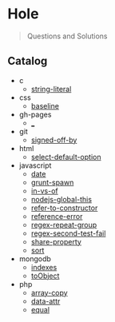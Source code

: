 
# Hole

> Questions and Solutions

## Catalog

* c
  * [string-literal](hole/c/string-literal.md)
* css
  * [baseline](hole/css/baseline.md)
* gh-pages
  * [_](hole/gh-pages/_.md)
* git
  * [signed-off-by](hole/git/signed-off-by.md)
* html
  * [select-default-option](hole/html/select-default-option.md)
* javascript
  * [date](hole/javascript/date.md)
  * [grunt-spawn](hole/javascript/grunt-spawn.md)
  * [in-vs-of](hole/javascript/in-vs-of.md)
  * [nodejs-global-this](hole/javascript/nodejs-global-this.md)
  * [refer-to-constructor](hole/javascript/refer-to-constructor.md)
  * [reference-error](hole/javascript/reference-error.md)
  * [regex-repeat-group](hole/javascript/regex-repeat-group.md)
  * [regex-second-test-fail](hole/javascript/regex-second-test-fail.md)
  * [share-property](hole/javascript/share-property.md)
  * [sort](hole/javascript/sort.md)
* mongodb
  * [indexes](hole/mongodb/indexes.md)
  * [toObject](hole/mongodb/toObject.md)
* php
  * [array-copy](hole/php/array-copy.md)
  * [data-attr](hole/php/data-attr.md)
  * [equal](hole/php/equal.md)
